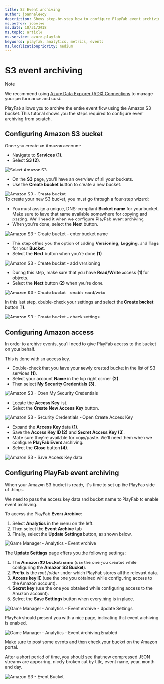 ```yaml
---
title: S3 Event Archiving
author: joannaleecy
description: Shows step-by-step how to configure PlayFab event archiving from scratch using Amazon S3 Bucket.
ms.author: joanlee
ms.date: 10/31/2018
ms.topic: article
ms.service: azure-playfab
keywords: playfab, analytics, metrics, events
ms.localizationpriority: medium
---
```


# S3 event archiving

> [!NOTE] 
> We recommend using [Azure Data Explorer (ADX) Connections](../export-data/data-connection-adx.md) to manage your performance and cost. 

PlayFab allows you to archive the entire event flow using the
 Amazon S3 bucket. This tutorial shows you the steps required to configure event archiving from scratch.

## Configuring Amazon S3 bucket

Once you create an Amazon account:

- Navigate to **Services (1)**.
- Select **S3 (2)**.

![Select Amazon S3](media/tutorials/select-amazon-s3.png)  

- On the **S3** page, you'll have an overview of all your buckets.
- Use the **Create bucket** button to create a new bucket.

![Amazon S3 - Create bucket](media/tutorials/amazon-s3-create-bucket.png)  
To create your new S3 bucket, you must go through a four-step wizard:

- You must assign a unique, DNS-compliant **Bucket name** for your bucket. Make sure to have that name available somewhere for copying and pasting. We'll need it when we configure PlayFab event archiving.
- When you're done, select the **Next** button.

![Amazon S3 - Create bucket - enter bucket name](media/tutorials/amazon-s3-create-bucket-enter-bucket-name.png)  

- This step offers you the option of adding **Versioning**, **Logging**, and **Tags** for your **Bucket**.
- Select the **Next** button when you're done **(1)**.

![Amazon S3 - Create bucket - add versioning](media/tutorials/amazon-s3-create-bucket-add-versioning.png)  

- During this step, make sure that you have **Read/Write** access **(1)** for objects.
- Select the **Next** button **(2)** when you're done.

![Amazon S3 - Create bucket - enable read/write](media/tutorials/amazon-s3-create-bucket-enable-read-write.png)  

In this last step, double-check your settings and select the **Create bucket** button **(1)**.

![Amazon S3 - Create bucket - check settings](media/tutorials/amazon-s3-create-bucket-check-settings.png)  

## Configuring Amazon access

In order to archive events, you'll need to give PlayFab access to the bucket on your behalf.

This is done with an access key.

- Double-check that you have your newly created bucket in the list of S3 services **(1)**.
- Select your account **Name** in the top right corner **(2)**.
- Then select **My Security Credentials (3)**.

![Amazon S3 - Open My Security Credentials](media/tutorials/amazon-s3-open-my-security-credentials.png)  

- Locate the **Access Key** list.
- Select the **Create New Access Key** button.

![Amazon S3 - Security Credentials - Open Create Access Key](media/tutorials/amazon-s3-security-credentials-open-create-access-key.png)  

- Expand the **Access Key** data **(1)**.
- Save the **Access Key ID (2)** and **Secret Access Key (3)**.
- Make sure they're available for copy/paste. We'll need them when we configure **PlayFab Event** archiving.
- Select the **Close** button **(4)**.

![Amazon S3 - Save Access Key data](media/tutorials/amazon-s3-security-credentials-save-access-key-data.png)  

## Configuring PlayFab event archiving

When your Amazon S3 bucket is ready, it's time to set up the PlayFab side of things.

We need to pass the access key data and bucket name to PlayFab to enable event archiving.

To access the PlayFab **Event Archive**:

1. Select **Analytics** in the menu on the left.
2. Then select the **Event Archive** tab.
3. Finally, select the **Update Settings** button, as shown below.

![Game Manager - Analytics - Event Archive](media/tutorials/game-manager-analytics-event-archive.png)  

The **Update Settings** page offers you the following settings:

1. The **Amazon S3 bucket name** (use the one you created while configuring the **Amazon S3 Bucket**).
2. **Prefix** is the *root folder* under which PlayFab stores all the relevant data.
3. **Access key ID** (use the one you obtained while configuring access to the Amazon account).
4. **Secret key** (use the one you obtained while configuring access to the Amazon account).
5. Select the **Save Settings** button when everything is in place.

![Game Manager - Analytics - Event Archive - Update Settings](media/tutorials/game-manager-analytics-event-archive-update-settings.png)

PlayFab should present you with a nice page, indicating that event archiving is enabled.

![Game Manager - Analytics - Event Archiving Enabled](media/tutorials/game-manager-analytics-event-archiving-enabled.png)  

Make sure to post some events and then check your bucket on the Amazon portal.

After a short period of time, you should see that new compressed JSON streams are appearing, nicely broken out by title, event name, year, month and day.

![Amazon S3 - Event Bucket](media/tutorials/amazon-s3-event-bucket.png)  
